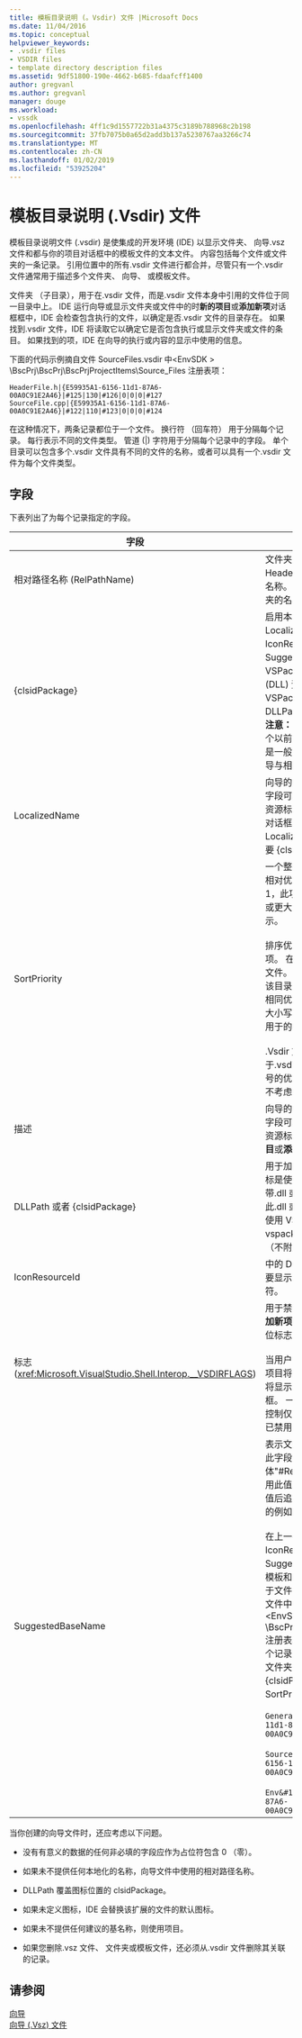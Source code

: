 ```yaml
---
title: 模板目录说明 (。Vsdir) 文件 |Microsoft Docs
ms.date: 11/04/2016
ms.topic: conceptual
helpviewer_keywords:
- .vsdir files
- VSDIR files
- template directory description files
ms.assetid: 9df51800-190e-4662-b685-fdaafcff1400
author: gregvanl
ms.author: gregvanl
manager: douge
ms.workload:
- vssdk
ms.openlocfilehash: 4ff1c9d1557722b31a4375c3189b788968c2b198
ms.sourcegitcommit: 37fb7075b0a65d2add3b137a5230767aa3266c74
ms.translationtype: MT
ms.contentlocale: zh-CN
ms.lasthandoff: 01/02/2019
ms.locfileid: "53925204"
---
```

# <a name="template-directory-description-vsdir-files"></a>模板目录说明 (.Vsdir) 文件
模板目录说明文件 (.vsdir) 是使集成的开发环境 (IDE) 以显示文件夹、 向导.vsz 文件和都与你的项目对话框中的模板文件的文本文件。 内容包括每个文件或文件夹的一条记录。 引用位置中的所有.vsdir 文件进行都合并，尽管只有一个.vsdir 文件通常用于描述多个文件夹、 向导、 或模板文件。  

 文件夹 （子目录），用于在.vsdir 文件，而是.vsdir 文件本身中引用的文件位于同一目录中上。 IDE 运行向导或显示文件夹或文件中的时**新的项目**或**添加新项**对话框框中，IDE 会检查包含执行的文件，以确定是否.vsdir 文件的目录存在。 如果找到.vsdir 文件，IDE 将读取它以确定它是否包含执行或显示文件夹或文件的条目。 如果找到的项，IDE 在向导的执行或内容的显示中使用的信息。  

 下面的代码示例摘自文件 SourceFiles.vsdir 中\<EnvSDK > \BscPrj\BscPrj\BscPrjProjectItems\Source_Files 注册表项：  

```  
HeaderFile.h|{E59935A1-6156-11d1-87A6-00A0C91E2A46}|#125|130|#126|0|0|0|#127  
SourceFile.cpp|{E59935A1-6156-11d1-87A6-00A0C91E2A46}|#122|110|#123|0|0|0|#124  
```  

 在这种情况下，两条记录都位于一个文件。 换行符 （回车符） 用于分隔每个记录。 每行表示不同的文件类型。 管道 (&#124;) 字符用于分隔每个记录中的字段。 单个目录可以包含多个.vsdir 文件具有不同的文件的名称，或者可以具有一个.vsdir 文件为每个文件类型。  

## <a name="fields"></a>字段  
 下表列出了为每个记录指定的字段。  


| 字段 | 描述 |
| - | - |
| 相对路径名称 (RelPathName) | 文件夹、 模板或.vsz 文件，如 HeaderFile.h 或 MyWizard.vsz 的名称。 此字段还可以用来表示的文件夹的名称。 |
| {clsidPackage} | 启用本地化字符串，如 LocalizedName、 描述、 IconResourceId 和 SuggestedBaseName，在 VSPackage 的附属动态链接库 (DLL) 资源的访问权限的 VSPackage 的 GUID。 如果未提供 DLLPath，IconResourceId 适用。 **注意：** 此字段是可选的除非一个或多个以前的字段是资源标识符。 此字段是一般不要本地化其文本的第三方向导与相对应的.vsdir 文件为空。 |
| LocalizedName | 向导的模板文件的本地化的名称。 此字段可以是字符串或窗体"#ResID"的资源标识符。 此名称显示在**添加新项**对话框。 **注意：** 如果 LocalizedName 资源标识符，则需要 {clsidPackage}。 |
| SortPriority | 一个整数，表示此模板文件或向导的相对优先级。 例如，如果此项的值为 1，此项是值为 1 和具有排序值为 2 或更大的所有项之前其他项旁边显示。<br /><br /> 排序优先级是相对于同一目录中的项。 在同一目录中可能有多个.vsdir 文件。 在这种情况下，从所有项<em>。</em>在该目录的 vsdir 文件进行合并。 具有相同优先级的项中的显示名称不区分大小写字典顺序列出。 `_wcsicmp`函数用于的项进行排序。<br /><br /> .Vsdir 文件中未描述的项包括一个大于.vsdir 文件中列出的最高优先级编号的优先级。 结果是列表的显示，而不考虑其名称末尾的这些项。 |
| 描述 | 向导的模板文件的本地化的说明。 此字段可以是字符串或窗体"#ResID"的资源标识符。 此字符串会显示**新的项目**或**添加新项**对话框中选择项目。 |
| DLLPath 或者 {clsidPackage} | 用于加载向导的模板文件的图标。 图标是使用 IconResourceId 加载作为带.dll 或.exe 文件的资源。 可以标识此.dll 或.exe 文件，使用完整路径或使用 VSPackage 的 GUID。 实现的 vspackage 的 DLL 用于加载图标 （不附属 DLL）。 |
| IconResourceId | 中的 DLL 或 VSPackage 的实现确定要显示的图标的 DLL 的资源标识符。 |
| 标志 (<xref:Microsoft.VisualStudio.Shell.Interop.__VSDIRFLAGS>) | 用于禁用或启用**名称**并**位置**字段上**添加新项**对话框。 值**标志**字段是必需的位标志的组合的十进制等效值。<br /><br /> 当用户选择某个项上**新建**选项卡上，项目将决定是否名称字段和位置字段将显示当**添加新项**第一次显示对话框。 一个项，通过.vsdir 文件，可以控制仅选择项时是否将字段启用还是已禁用。 |
| SuggestedBaseName | 表示文件、 向导或模板的默认名称。 此字段是一个字符串或窗体"#ResID"的资源标识符。 IDE 使用此值以提供项的默认名称。 此基本值后追加一个整数值，以使名称唯一的例如 MyFile21.asp。<br /><br /> 在上一列表中，说明、 DLLPath、 IconResourceId、 标志和 SuggestedBaseNumber 仅适用于模板和向导文件。 这些字段不将应用于文件夹中。 BscPrjProjectItems 文件中的代码中阐释这一事实\<EnvSDK > \BscPrj\BscPrj\BscPrjProjectItems 注册表项。 此文件包含四个字段的每个记录具有三个记录 （一个用于每个文件夹）：RelPathName，{clsidPackage} LocalizedName 和 SortPriority。<br /><br /> `General&#124;{E59935A1-6156-11d1-87A6-00A0C91E2A46}&#124;#110&#124;100`<br /><br /> `Source_Files&#124;{E59935A1-6156-11d1-87A6-00A0C91E2A46}&#124;#111&#124;110`<br /><br /> `Env&#124;{E59935A1-6156-11d1-87A6-00A0C91E2A46}&#124;#112&#124;120` |

 当你创建的向导文件时，还应考虑以下问题。  

-   没有有意义的数据的任何非必填的字段应作为占位符包含 0 （零）。  

-   如果未不提供任何本地化的名称，向导文件中使用的相对路径名称。  

-   DLLPath 覆盖图标位置的 clsidPackage。  

-   如果未定义图标，IDE 会替换该扩展的文件的默认图标。  

-   如果未不提供任何建议的基名称，则使用项目。  

-   如果您删除.vsz 文件、 文件夹或模板文件，还必须从.vsdir 文件删除其关联的记录。  

## <a name="see-also"></a>请参阅  
 [向导](../../extensibility/internals/wizards.md)   
 [向导 (.Vsz) 文件](../../extensibility/internals/wizard-dot-vsz-file.md)